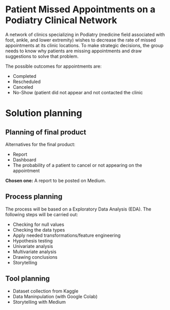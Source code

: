 # Patient Missed Appointments on a Podiatry Clinical Network

A network of clinics specializing in Podiatry (medicine field associated with foot, ankle, and lower extremity) wishes to decrease the rate of missed appointments at its clinic locations. To make strategic decisions, the group needs to know why patients are missing appointments and draw suggestions to solve that problem. 

The possible outcomes for appointments are:

- Completed
- Rescheduled
- Canceled
- No-Show (patient did not appear and not contacted the clinic

# Solution planning

## Planning of final product

Alternatives for the final product:
- Report
- Dashboard
- The probability of a patient to cancel or not appearing on the appointment

**Chosen one:** A report to be posted on Medium.

## Process planning

The process will be based on a Exploratory Data Analysis (EDA). The following steps will be carried
out:

- Checking for null values
- Checking the data types
- Apply needed transformations/feature engineering
- Hypothesis testing
- Univariate analysis
- Multivariate analysis
- Drawing conclusions
- Storytelling

## Tool planning

- Dataset collection from Kaggle
- Data Maninpulation (with Google Colab)
- Storytelling with Medium
